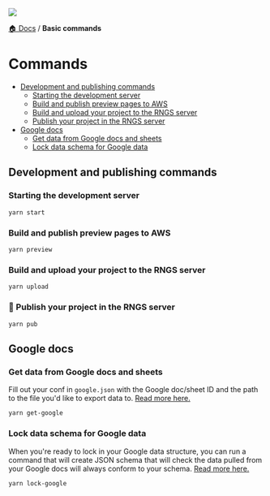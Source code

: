 ![](https://graphics.thomsonreuters.com/style-assets/images/logos/reuters-graphics-logo/svg/graphics-logo-color-dark.svg)

[🏠 Docs](https://github.com/reuters-graphics/bluprint_graphics-kit/blob/master/docs/developers/README.md) / **Basic commands**


# Commands

- [Development and publishing commands](#development-and-publishing-commands)
  - [Starting the development server](#starting-the-development-server)
  - [Build and publish preview pages to AWS](#build-and-publish-preview-pages-to-aws)
  - [Build and upload your project to the RNGS server](#build-and-upload-your-project-to-the-rngs-server)
  - [Publish your project in the RNGS server](#publish-your-project-in-the-rngs-server)
- [Google docs](#google-docs)
  - [Get data from Google docs and sheets](#get-data-from-google-docs-and-sheets)
  - [Lock data schema for Google data](#lock-data-schema-for-google-data)

## Development and publishing commands

### Starting the development server

```
yarn start
```

### Build and publish preview pages to AWS

```
yarn preview
```

### Build and upload your project to the RNGS server

```
yarn upload
```

### 🍻 Publish your project in the RNGS server

```
yarn pub
```

## Google docs

### Get data from Google docs and sheets

Fill out your conf in `google.json` with the Google doc/sheet ID and the path to the file you'd like to export data to. [Read more here.](https://github.com/reuters-graphics/graphics-bin/blob/master/docs/get-google-docs.md#conf)

```
yarn get-google
```

### Lock data schema for Google data

When you're ready to lock in your Google data structure, you can run a command that will create JSON schema that will check the data pulled from your Google docs will always conform to your schema. [Read more here.](https://github.com/reuters-graphics/graphics-bin/blob/master/docs/lock-google-docs.md#lock-google-docs)

```
yarn lock-google
```
